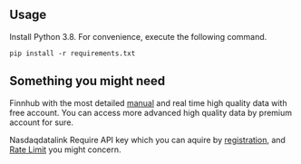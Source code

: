 ## Usage

Install Python 3.8. For convenience, execute the following command.

```
pip install -r requirements.txt
```

## Something you might need

Finnhub with the most detailed [manual](https://finnhub.io/docs/api/) and real time high quality data with free account. You can access more advanced high quality data by premium account for sure.

Nasdaqdatalink Require API key which you can aquire by [registration](https://data.nasdaq.com/), and [Rate Limit](https://docs.data.nasdaq.com/docs/rate-limits-1#:~:text=Users%20who%20are%20not%20subscribed,of%2050%2C000%20calls%20per%20day.) you might concern.


